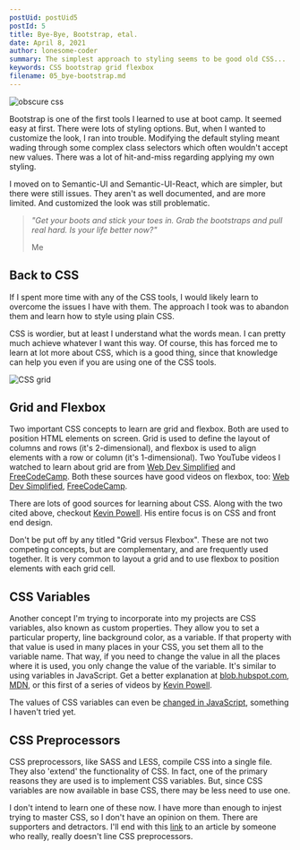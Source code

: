 ```yaml
---
postUid: postUid5
postId: 5
title: Bye-Bye, Bootstrap, etal.
date: April 8, 2021
author: lonesome-coder
summary: The simplest approach to styling seems to be good old CSS...
keywords: CSS bootstrap grid flexbox
filename: 05_bye-bootstrap.md
---
```


![obscure css](https://drive.google.com/uc?export=view&id=1buZFGzFJXQLKRI3bRJkn8qm6WCLpNXMb)

Bootstrap is one of the first tools I learned to use at boot camp. It seemed easy at first. There were lots of styling options. But, when I wanted to customize the look, I ran into trouble. Modifying the default styling meant wading through some complex class selectors which often wouldn't accept new values. There was a lot of hit-and-miss regarding applying my own styling.

I moved on to Semantic-UI and Semantic-UI-React, which are simpler, but there were still issues. They aren't as well documented, and are more limited. And customized the look was still problematic.

> _"Get your boots and stick your toes in. Grab the bootstraps and pull real hard. Is your life better now?"_
>
> Me

## Back to CSS

If I spent more time with any of the CSS tools, I would likely learn to overcome the issues I have with them. The approach I took was to abandon them and learn how to style using plain CSS.

CSS is wordier, but at least I understand what the words mean. I can pretty much achieve whatever I want this way. Of course, this has forced me to learn at lot more about CSS, which is a good thing, since that knowledge can help you even if you are using one of the CSS tools.

![CSS grid](https://drive.google.com/uc?export=view&id=1EDTvDDwltlflDwUgvuIGi60T_OL2z3Sn)

## Grid and Flexbox

Two important CSS concepts to learn are grid and flexbox. Both are used to position HTML elements on screen. Grid is used to define the layout of columns and rows (it's 2-dimensional), and flexbox is used to align elements with a row or column (it's 1-dimensional). Two YouTube videos I watched to learn about grid are from [Web Dev Simplified](https://www.youtube.com/watch?v=9zBsdzdE4sM&t=245s) and [FreeCodeCamp](https://www.youtube.com/watch?v=t6CBKf8K_Ac). Both these sources have good videos on flexbox, too: [Web Dev Simplified](https://www.youtube.com/watch?v=fYq5PXgSsbE&t=23s), [FreeCodeCamp](https://www.youtube.com/watch?v=-Wlt8NRtOpo&t=589s).

There are lots of good sources for learning about CSS. Along with the two cited above, checkout [Kevin Powell](https://www.youtube.com/channel/UCJZv4d5rbIKd4QHMPkcABCw). His entire focus is on CSS and front end design.

Don't be put off by any titled "Grid versus Flexbox". These are not two competing concepts, but are complementary, and are frequently used together. It is very common to layout a grid and to use flexbox to position elements with each grid cell.

## CSS Variables

Another concept I'm trying to incorporate into my projects are CSS variables, also known as custom properties. They allow you to set a particular property, line background color, as a variable. If that property with that value is used in many places in your CSS, you set them all to the variable name. That way, if you need to change the value in all the places where it is used, you only change the value of the variable. It's similar to using variables in JavaScript. Get a better explanation at [blob.hubspot.com](https://blog.hubspot.com/website/css-variables), [MDN](https://developer.mozilla.org/en-US/docs/Web/CSS/Using_CSS_custom_properties), or this first of a series of videos by [Kevin Powell](https://www.youtube.com/watch?v=PHO6TBq_auI).

The values of CSS variables can even be [changed in JavaScript](https://www.youtube.com/watch?v=cZ0yt67A7OM), something I haven't tried yet.

## CSS Preprocessors

CSS preprocessors, like SASS and LESS, compile CSS into a single file. They also 'extend' the functionality of CSS. In fact, one of the primary reasons they are used is to implement CSS variables. But, since CSS variables are now available in base CSS, there may be less need to use one.

I don't intend to learn one of these now. I have more than enough to injest trying to master CSS, so I don't have an opinion on them. There are supporters and detractors. I'll end with this [link](https://medium.com/codex/less-sass-scss-are-junk-too-bda0541251c2) to an article by someone who really, really doesn't line CSS preprocessors.
